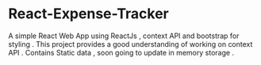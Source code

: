 # React-Expense-Tracker
A simple React Web App using ReactJs , context API and bootstrap for styling . This project provides a good understanding of working on context API . Contains Static data , soon going to update in memory storage .
